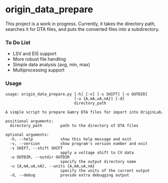 # origin_data_prepare

This project is a work in progress. Currently, it takes the directory path, searches it for DTA files, and puts the converted files into a subdirectory.

### To Do List

- LSV and EIS support
- More robust file handling
- Simple data analysis (avg, min, max)
- Multiprocessing support

### Usage

```
usage: origin_data_prepare.py [-h] [-v] [-s SHIFT] [-o OUTDIR]
                              [-u {A,mA,uA,nA}] [-d]
                              directory_path

A simple script to prepare Gamry DTA files for import into OriginLab.

positional arguments:
  directory_path        path to the directory of DTA files

optional arguments:
  -h, --help            show this help message and exit
  -v, --version         show program's version number and exit
  -s SHIFT, --shift SHIFT
                        apply a voltage shift to CV data
  -o OUTDIR, --outdir OUTDIR
                        specify the output directory name
  -u {A,mA,uA,nA}, --units {A,mA,uA,nA}
                        specify the units of the current output
  -d, --debug           provide extra debugging output
```
